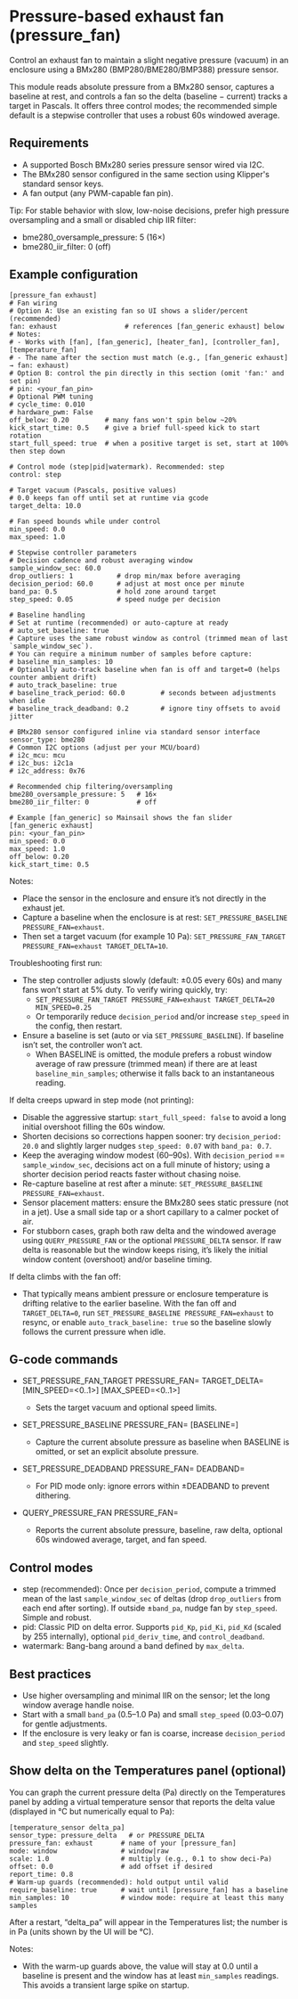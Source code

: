 # Pressure-based exhaust fan (pressure_fan)

Control an exhaust fan to maintain a slight negative pressure (vacuum) in an enclosure using a BMx280 (BMP280/BME280/BMP388) pressure sensor.

This module reads absolute pressure from a BMx280 sensor, captures a baseline at rest, and controls a fan so the delta (baseline − current) tracks a target in Pascals. It offers three control modes; the recommended simple default is a stepwise controller that uses a robust 60s windowed average.

## Requirements
- A supported Bosch BMx280 series pressure sensor wired via I2C.
- The BMx280 sensor configured in the same section using Klipper's standard sensor keys.
- A fan output (any PWM-capable fan pin).

Tip: For stable behavior with slow, low-noise decisions, prefer high pressure oversampling and a small or disabled chip IIR filter:
- bme280_oversample_pressure: 5  (16×)
- bme280_iir_filter: 0            (off)

## Example configuration

```
[pressure_fan exhaust]
# Fan wiring
# Option A: Use an existing fan so UI shows a slider/percent (recommended)
fan: exhaust                 # references [fan_generic exhaust] below
# Notes:
# - Works with [fan], [fan_generic], [heater_fan], [controller_fan], [temperature_fan]
# - The name after the section must match (e.g., [fan_generic exhaust] → fan: exhaust)
# Option B: control the pin directly in this section (omit 'fan:' and set pin)
# pin: <your_fan_pin>
# Optional PWM tuning
# cycle_time: 0.010
# hardware_pwm: False
off_below: 0.20         # many fans won't spin below ~20%
kick_start_time: 0.5    # give a brief full-speed kick to start rotation
start_full_speed: true  # when a positive target is set, start at 100% then step down

# Control mode (step|pid|watermark). Recommended: step
control: step

# Target vacuum (Pascals, positive values)
# 0.0 keeps fan off until set at runtime via gcode
target_delta: 10.0

# Fan speed bounds while under control
min_speed: 0.0
max_speed: 1.0

# Stepwise controller parameters
# Decision cadence and robust averaging window
sample_window_sec: 60.0
drop_outliers: 1           # drop min/max before averaging
decision_period: 60.0      # adjust at most once per minute
band_pa: 0.5               # hold zone around target
step_speed: 0.05           # speed nudge per decision

# Baseline handling
# Set at runtime (recommended) or auto-capture at ready
# auto_set_baseline: true
# Capture uses the same robust window as control (trimmed mean of last `sample_window_sec`).
# You can require a minimum number of samples before capture:
# baseline_min_samples: 10
# Optionally auto-track baseline when fan is off and target=0 (helps counter ambient drift)
# auto_track_baseline: true
# baseline_track_period: 60.0         # seconds between adjustments when idle
# baseline_track_deadband: 0.2        # ignore tiny offsets to avoid jitter

# BMx280 sensor configured inline via standard sensor interface
sensor_type: bme280
# Common I2C options (adjust per your MCU/board)
# i2c_mcu: mcu
# i2c_bus: i2c1a
# i2c_address: 0x76

# Recommended chip filtering/oversampling
bme280_oversample_pressure: 5   # 16×
bme280_iir_filter: 0            # off

# Example [fan_generic] so Mainsail shows the fan slider
[fan_generic exhaust]
pin: <your_fan_pin>
min_speed: 0.0
max_speed: 1.0
off_below: 0.20
kick_start_time: 0.5
```

Notes:
- Place the sensor in the enclosure and ensure it’s not directly in the exhaust jet.
- Capture a baseline when the enclosure is at rest: `SET_PRESSURE_BASELINE PRESSURE_FAN=exhaust`.
- Then set a target vacuum (for example 10 Pa): `SET_PRESSURE_FAN_TARGET PRESSURE_FAN=exhaust TARGET_DELTA=10`.

Troubleshooting first run:
- The step controller adjusts slowly (default: ±0.05 every 60s) and many fans won’t start at 5% duty. To verify wiring quickly, try:
  - `SET_PRESSURE_FAN_TARGET PRESSURE_FAN=exhaust TARGET_DELTA=20 MIN_SPEED=0.25`
  - Or temporarily reduce `decision_period` and/or increase `step_speed` in the config, then restart.
- Ensure a baseline is set (auto or via `SET_PRESSURE_BASELINE`). If baseline isn’t set, the controller won’t act.
  - When BASELINE is omitted, the module prefers a robust window average of raw pressure (trimmed mean) if there are at least `baseline_min_samples`; otherwise it falls back to an instantaneous reading.

If delta creeps upward in step mode (not printing):
- Disable the aggressive startup: `start_full_speed: false` to avoid a long initial overshoot filling the 60s window.
- Shorten decisions so corrections happen sooner: try `decision_period: 20.0` and slightly larger nudges `step_speed: 0.07` with `band_pa: 0.7`.
- Keep the averaging window modest (60–90s). With `decision_period` == `sample_window_sec`, decisions act on a full minute of history; using a shorter decision period reacts faster without chasing noise.
- Re-capture baseline at rest after a minute: `SET_PRESSURE_BASELINE PRESSURE_FAN=exhaust`.
- Sensor placement matters: ensure the BMx280 sees static pressure (not in a jet). Use a small side tap or a short capillary to a calmer pocket of air.
- For stubborn cases, graph both raw delta and the windowed average using `QUERY_PRESSURE_FAN` or the optional `PRESSURE_DELTA` sensor. If raw delta is reasonable but the window keeps rising, it’s likely the initial window content (overshoot) and/or baseline timing.

If delta climbs with the fan off:
- That typically means ambient pressure or enclosure temperature is drifting relative to the earlier baseline. With the fan off and `TARGET_DELTA=0`, run `SET_PRESSURE_BASELINE PRESSURE_FAN=exhaust` to resync, or enable `auto_track_baseline: true` so the baseline slowly follows the current pressure when idle.

## G-code commands

- SET_PRESSURE_FAN_TARGET PRESSURE_FAN=<name> TARGET_DELTA=<Pa> [MIN_SPEED=<0..1>] [MAX_SPEED=<0..1>]
  - Sets the target vacuum and optional speed limits.

- SET_PRESSURE_BASELINE PRESSURE_FAN=<name> [BASELINE=<Pa>]
  - Capture the current absolute pressure as baseline when BASELINE is omitted, or set an explicit absolute pressure.

- SET_PRESSURE_DEADBAND PRESSURE_FAN=<name> DEADBAND=<Pa>
  - For PID mode only: ignore errors within ±DEADBAND to prevent dithering.

- QUERY_PRESSURE_FAN PRESSURE_FAN=<name>
  - Reports the current absolute pressure, baseline, raw delta, optional 60s windowed average, target, and fan speed.

## Control modes

- step (recommended): Once per `decision_period`, compute a trimmed mean of the last `sample_window_sec` of deltas (drop `drop_outliers` from each end after sorting). If outside ±`band_pa`, nudge fan by `step_speed`. Simple and robust.
- pid: Classic PID on delta error. Supports `pid_Kp`, `pid_Ki`, `pid_Kd` (scaled by 255 internally), optional `pid_deriv_time`, and `control_deadband`.
- watermark: Bang-bang around a band defined by `max_delta`.

## Best practices
- Use higher oversampling and minimal IIR on the sensor; let the long window average handle noise.
- Start with a small `band_pa` (0.5–1.0 Pa) and small `step_speed` (0.03–0.07) for gentle adjustments.
- If the enclosure is very leaky or fan is coarse, increase `decision_period` and `step_speed` slightly.

## Show delta on the Temperatures panel (optional)

You can graph the current pressure delta (Pa) directly on the Temperatures panel by adding a virtual temperature sensor that reports the delta value (displayed in °C but numerically equal to Pa):

```
[temperature_sensor delta_pa]
sensor_type: pressure_delta   # or PRESSURE_DELTA
pressure_fan: exhaust       # name of your [pressure_fan]
mode: window                # window|raw
scale: 1.0                  # multiply (e.g., 0.1 to show deci-Pa)
offset: 0.0                 # add offset if desired
report_time: 0.8
# Warm-up guards (recommended): hold output until valid
require_baseline: true      # wait until [pressure_fan] has a baseline
min_samples: 10             # window mode: require at least this many samples
```

After a restart, “delta_pa” will appear in the Temperatures list; the number is in Pa (units shown by the UI will be °C).

Notes:
- With the warm-up guards above, the value will stay at 0.0 until a baseline is present and the window has at least `min_samples` readings. This avoids a transient large spike on startup.

